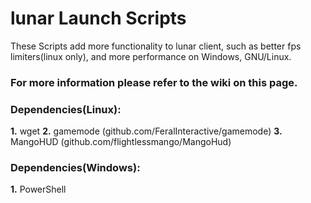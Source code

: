 
# lunar Launch Scripts

These Scripts add more functionality to lunar client, such as better fps limiters(linux only), and more performance on Windows, GNU/Linux.

### For more information please refer to the wiki on this page.


### Dependencies(Linux):

**1.** wget
**2.** gamemode (github.com/FeralInteractive/gamemode)
**3.** MangoHUD (github.com/flightlessmango/MangoHud)

### Dependencies(Windows):
**1.** PowerShell
